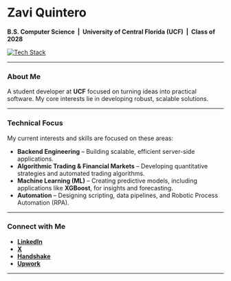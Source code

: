 # Zavi Quintero

**B.S. Computer Science &nbsp;|&nbsp; University of Central Florida (UCF) &nbsp;|&nbsp; Class of 2028**

[![Tech Stack](https://skillicons.dev/icons?i=python,c,git,github,gmail,py,pytorch,windows)](https://skillicons.dev)

---

### About Me
A student developer at **UCF** focused on turning ideas into practical software. My core interests lie in developing robust, scalable solutions.

---

### Technical Focus
My current interests and skills are focused on these areas:

* **Backend Engineering** – Building scalable, efficient server-side applications.
* **Algorithmic Trading & Financial Markets** – Developing quantitative strategies and automated trading algorithms.
* **Machine Learning (ML)** – Creating predictive models, including applications like **XGBoost**, for insights and forecasting.
* **Automation** – Designing scripting, data pipelines, and Robotic Process Automation (RPA).

---

### Connect with Me
* [**LinkedIn**](https://www.linkedin.com/in/zavier-quintero-8bbb1a2b9)
* [**X**](https://x.com/ZaviQ7)
* [**Handshake**](https://app.joinhandshake.com/profiles/y8fkjd)
* [**Upwork**](https://www.upwork.com/freelancers/~010ce2a1e5f7fbf1f3?mp_source=share)

---
